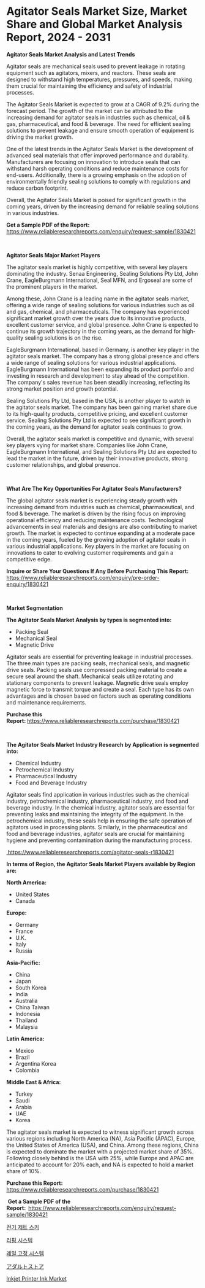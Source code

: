 <p><h1>Agitator Seals Market Size, Market Share and Global Market Analysis Report, 2024 - 2031</h1></p><p><strong>Agitator Seals Market Analysis and Latest Trends</strong></p>
<p><p>Agitator seals are mechanical seals used to prevent leakage in rotating equipment such as agitators, mixers, and reactors. These seals are designed to withstand high temperatures, pressures, and speeds, making them crucial for maintaining the efficiency and safety of industrial processes.</p><p>The Agitator Seals Market is expected to grow at a CAGR of 9.2% during the forecast period. The growth of the market can be attributed to the increasing demand for agitator seals in industries such as chemical, oil & gas, pharmaceutical, and food & beverage. The need for efficient sealing solutions to prevent leakage and ensure smooth operation of equipment is driving the market growth.</p><p>One of the latest trends in the Agitator Seals Market is the development of advanced seal materials that offer improved performance and durability. Manufacturers are focusing on innovation to introduce seals that can withstand harsh operating conditions and reduce maintenance costs for end-users. Additionally, there is a growing emphasis on the adoption of environmentally friendly sealing solutions to comply with regulations and reduce carbon footprint.</p><p>Overall, the Agitator Seals Market is poised for significant growth in the coming years, driven by the increasing demand for reliable sealing solutions in various industries.</p></p>
<p><strong>Get a Sample PDF of the Report:&nbsp;</strong> <a href="https://www.reliableresearchreports.com/enquiry/request-sample/1830421">https://www.reliableresearchreports.com/enquiry/request-sample/1830421</a></p>
<p>&nbsp;</p>
<p><strong>Agitator Seals Major Market Players</strong></p>
<p><p>The agitator seals market is highly competitive, with several key players dominating the industry. Senaa Engineering, Sealing Solutions Pty Ltd, John Crane, EagleBurgmann International, Seal MFN, and Ergoseal are some of the prominent players in the market.</p><p>Among these, John Crane is a leading name in the agitator seals market, offering a wide range of sealing solutions for various industries such as oil and gas, chemical, and pharmaceuticals. The company has experienced significant market growth over the years due to its innovative products, excellent customer service, and global presence. John Crane is expected to continue its growth trajectory in the coming years, as the demand for high-quality sealing solutions is on the rise.</p><p>EagleBurgmann International, based in Germany, is another key player in the agitator seals market. The company has a strong global presence and offers a wide range of sealing solutions for various industrial applications. EagleBurgmann International has been expanding its product portfolio and investing in research and development to stay ahead of the competition. The company's sales revenue has been steadily increasing, reflecting its strong market position and growth potential.</p><p>Sealing Solutions Pty Ltd, based in the USA, is another player to watch in the agitator seals market. The company has been gaining market share due to its high-quality products, competitive pricing, and excellent customer service. Sealing Solutions Pty Ltd is expected to see significant growth in the coming years, as the demand for agitator seals continues to grow.</p><p>Overall, the agitator seals market is competitive and dynamic, with several key players vying for market share. Companies like John Crane, EagleBurgmann International, and Sealing Solutions Pty Ltd are expected to lead the market in the future, driven by their innovative products, strong customer relationships, and global presence.</p></p>
<p>&nbsp;</p>
<p><strong>What Are The Key Opportunities For Agitator Seals Manufacturers?</strong></p>
<p><p>The global agitator seals market is experiencing steady growth with increasing demand from industries such as chemical, pharmaceutical, and food & beverage. The market is driven by the rising focus on improving operational efficiency and reducing maintenance costs. Technological advancements in seal materials and designs are also contributing to market growth. The market is expected to continue expanding at a moderate pace in the coming years, fueled by the growing adoption of agitator seals in various industrial applications. Key players in the market are focusing on innovations to cater to evolving customer requirements and gain a competitive edge.</p></p>
<p><strong>Inquire or Share Your Questions If Any Before Purchasing This Report:</strong> <a href="https://www.reliableresearchreports.com/enquiry/pre-order-enquiry/1830421">https://www.reliableresearchreports.com/enquiry/pre-order-enquiry/1830421</a></p>
<p>&nbsp;</p>
<p><strong>Market Segmentation</strong></p>
<p><strong>The Agitator Seals Market Analysis by types is segmented into:</strong></p>
<p><ul><li>Packing Seal</li><li>Mechanical Seal</li><li>Magnetic Drive</li></ul></p>
<p><p>Agitator seals are essential for preventing leakage in industrial processes. The three main types are packing seals, mechanical seals, and magnetic drive seals. Packing seals use compressed packing material to create a secure seal around the shaft. Mechanical seals utilize rotating and stationary components to prevent leakage. Magnetic drive seals employ magnetic force to transmit torque and create a seal. Each type has its own advantages and is chosen based on factors such as operating conditions and maintenance requirements.</p></p>
<p><strong>Purchase this Report:&nbsp;</strong><a href="https://www.reliableresearchreports.com/purchase/1830421">https://www.reliableresearchreports.com/purchase/1830421</a></p>
<p>&nbsp;</p>
<p><strong>The Agitator Seals Market Industry Research by Application is segmented into:</strong></p>
<p><ul><li>Chemical Industry</li><li>Petrochemical Industry</li><li>Pharmaceutical Industry</li><li>Food and Beverage Industry</li></ul></p>
<p><p>Agitator seals find application in various industries such as the chemical industry, petrochemical industry, pharmaceutical industry, and food and beverage industry. In the chemical industry, agitator seals are essential for preventing leaks and maintaining the integrity of the equipment. In the petrochemical industry, these seals help in ensuring the safe operation of agitators used in processing plants. Similarly, in the pharmaceutical and food and beverage industries, agitator seals are crucial for maintaining hygiene and preventing contamination during the manufacturing process.</p></p>
<p><a href="https://www.reliableresearchreports.com/agitator-seals-r1830421">&nbsp;https://www.reliableresearchreports.com/agitator-seals-r1830421</a></p>
<p><strong>In terms of Region, the Agitator Seals Market Players available by Region are:</strong></p>
<p>
    <p> <strong> North America: </strong>
        <ul>
            <li>United States</li>
            <li>Canada</li>
        </ul>
        </p> 
    <p> <strong> Europe: </strong>
        <ul>
            <li>Germany</li>
            <li>France</li>
            <li>U.K.</li>
            <li>Italy</li>
            <li>Russia</li>
        </ul>
        </p> 
    <p> <strong> Asia-Pacific: </strong>
        <ul>
            <li>China</li>
            <li>Japan</li>
            <li>South Korea</li>
            <li>India</li>
            <li>Australia</li>
            <li>China Taiwan</li>
            <li>Indonesia</li>
            <li>Thailand</li>
            <li>Malaysia</li>
        </ul>
        </p> 
    <p> <strong> Latin America: </strong>
        <ul>
            <li>Mexico</li>
            <li>Brazil</li>
            <li>Argentina Korea</li>
            <li>Colombia</li>
        </ul>
        </p> 
    <p> <strong> Middle East & Africa: </strong>
        <ul>
            <li>Turkey</li>
            <li>Saudi</li>
            <li>Arabia</li>
            <li>UAE</li>
            <li>Korea</li>
        </ul>
    </p>
    </p>
<p><p>The agitator seals market is expected to witness significant growth across various regions including North America (NA), Asia Pacific (APAC), Europe, the United States of America (USA), and China. Among these regions, China is expected to dominate the market with a projected market share of 35%. Following closely behind is the USA with 25%, while Europe and APAC are anticipated to account for 20% each, and NA is expected to hold a market share of 10%.</p></p>
<p><strong>Purchase this Report: </strong><a href="https://www.reliableresearchreports.com/purchase/1830421">https://www.reliableresearchreports.com/purchase/1830421</a></p>
<p>&nbsp;<strong>Get a Sample PDF of the Report:&nbsp;&nbsp;</strong><a href="https://www.reliableresearchreports.com/enquiry/request-sample/1830421">https://www.reliableresearchreports.com/enquiry/request-sample/1830421</a></p>
<p><strong></strong></p>
<p><p><a href="https://github.com/WilburKihn5676/Market-Research-Report-List-1/blob/main/932756028508.md">전기 제트 스키</a></p><p><a href="https://medium.com/@mayekuhic00/%EB%A6%AC%ED%94%BC%ED%8C%85-%EC%8B%9C%EC%8A%A4%ED%85%9C-%EC%8B%9C%EC%9E%A5-%EC%A0%84%EB%A7%9D-%EC%82%B0%EC%97%85-%EA%B0%9C%EC%9A%94-%EB%B0%8F-%EC%98%88%EC%B8%A1-2024%EB%85%84%EB%B6%80%ED%84%B0-2031%EB%85%84%EA%B9%8C%EC%A7%80-0841568edf1e">리핑 시스템</a></p><p><a href="https://medium.com/@lizaheller2023/%EC%B2%A0%EB%8F%84-%EA%B3%A0%EC%A0%95-%EC%8B%9C%EC%8A%A4%ED%85%9C-%EC%8B%9C%EC%9E%A5-2031%EB%85%84%EA%B9%8C%EC%A7%80-%EB%8F%99%ED%96%A5-%EC%98%88%EC%B8%A1-%EB%B0%8F-%EA%B2%BD%EC%9F%81-%EB%B6%84%EC%84%9D-45d6332106f4">레일 고정 시스템</a></p><p><a href="https://medium.com/@colbu56546/%E5%A4%A7%E4%BA%BA%E5%90%91%E3%81%91%E5%BA%97%E8%88%97%E5%B8%82%E5%A0%B4%E5%88%86%E6%9E%90-%E3%81%9D%E3%81%AEcagr-%E5%B8%82%E5%A0%B4%E3%82%BB%E3%82%B0%E3%83%A1%E3%83%B3%E3%83%86%E3%83%BC%E3%82%B7%E3%83%A7%E3%83%B3-%E3%81%8A%E3%82%88%E3%81%B3%E3%82%B0%E3%83%AD%E3%83%BC%E3%83%90%E3%83%AB%E7%94%A3%E6%A5%AD%E6%A6%82%E8%A6%81-985895216201">アダルトストア</a></p><p><a href="https://issuu.com/reportprime-2/docs/inkjet-printer-ink-market-size-2030.pptx">Inkjet Printer Ink Market</a></p></p>